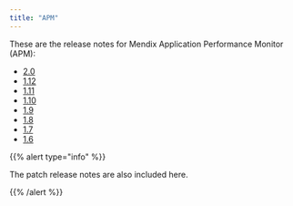 ```yaml
---
title: "APM"
---
```


These are the release notes for Mendix Application Performance Monitor (APM):

* [2.0](2.0)
* [1.12](1.12)
* [1.11](1.11)
* [1.10](1.10)
* [1.9](1.9)
* [1.8](1.8)
* [1.7](1.7)
* [1.6](1.6)

{{% alert type="info" %}}

The patch release notes are also included here.

{{% /alert %}}
